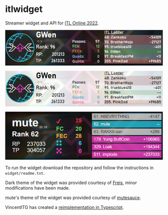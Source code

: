 # itlwidget
Streamer widget and API for [ITL Online 2022](https://itl2022.groovestats.com).

![image](widget_dark.png)

![image](widget_light.png)

![image](widget_mute.png)

To run the widget download the repository and follow the instructions in `widget/readme.txt`.

Dark theme of the widget was provided courtesy of [Freis](https://github.com/gab-santi), minor modifications have been made.

mute's theme of the widget was provided courtesy of [mutesauce](https://github.com/mutesauce).

VincentITG has created a [reimplementation in Typescript](https://github.com/vlnguyen/itl-stream-widget).
